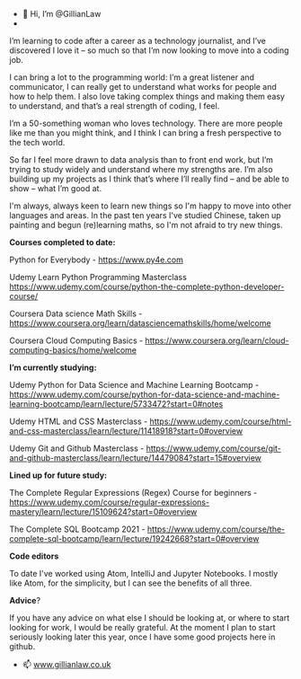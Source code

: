 - 👋 Hi, I’m @GillianLaw
- 
I’m learning to code after a career as a technology journalist, and I’ve discovered I love it – so much so that I’m now looking to move into a coding job. 

I can bring a lot to the programming world: I’m a great listener and communicator, I can really get to understand what works for people and how to help them. I also love taking complex things and making them easy to understand, and that’s a real strength of coding, I feel. 

I’m a 50-something woman who loves technology. There are more people like me than you might think, and I think I can bring a fresh perspective to the tech world. 

So far I feel more drawn to data analysis than to front end work, but I’m trying to study widely and understand where my strengths are. I’m also building up my projects as I think that’s where I’ll really find – and be able to show – what I’m good at. 

I'm always, always keen to learn new things so I'm happy to move into other languages and areas. In the past ten years I've studied Chinese, taken up painting and begun (re)learning maths, so I'm not afraid to try new things. 


**Courses completed to date:**

Python for Everybody - https://www.py4e.com

Udemy Learn Python Programming Masterclass https://www.udemy.com/course/python-the-complete-python-developer-course/

Coursera Data science Math Skills - https://www.coursera.org/learn/datasciencemathskills/home/welcome

Coursera Cloud Computing Basics - https://www.coursera.org/learn/cloud-computing-basics/home/welcome


**I’m currently studying:**

Udemy Python for Data Science and Machine Learning Bootcamp - https://www.udemy.com/course/python-for-data-science-and-machine-learning-bootcamp/learn/lecture/5733472?start=0#notes

Udemy HTML and CSS Masterclass - https://www.udemy.com/course/html-and-css-masterclass/learn/lecture/11418918?start=0#overview

Udemy Git and Github Masterclass - https://www.udemy.com/course/git-and-github-masterclass/learn/lecture/14479084?start=15#overview


**Lined up for future study:**


The Complete Regular Expressions (Regex) Course for beginners - https://www.udemy.com/course/regular-expressions-mastery/learn/lecture/15109624?start=0#overview

The Complete SQL Bootcamp 2021 - https://www.udemy.com/course/the-complete-sql-bootcamp/learn/lecture/19242668?start=0#overview


**Code editors**

To date I've worked using Atom, IntelliJ and Jupyter Notebooks. I mostly like Atom, for the simplicity, but I can see the benefits of all three. 


**Advice**?

If you have any advice on what else I should be looking at, or where to start looking for work, I would be really grateful. At the moment I plan to start seriously looking later this year, once I have some good projects here in github. 

- 📫 www.gillianlaw.co.uk
<!---
GillianLaw/GillianLaw is a ✨ special ✨ repository because its `README.md` (this file) appears on your GitHub profile.
You can click the Preview link to take a look at your changes.
--->
